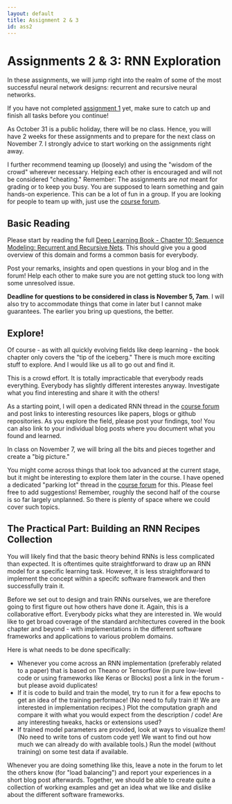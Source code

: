 ```yaml
---
layout: default
title: Assignment 2 & 3
id: ass2
---
```



# Assignments 2 & 3: RNN Exploration

In these assignments, we will jump right into the realm of some of the most successful neural network designs: recurrent and recursive neural networks.

If you have not completed [assignment 1](assignment1.html) yet, make sure to catch up and finish all tasks before you continue!

As October 31 is a public holiday, there will be no class. Hence, you will have 2 weeks for these assignments and to prepare for the next class on November 7. I strongly advice to start working on the assignments right away.

I further recommend teaming up (loosely) and using the "wisdom of the crowd" wherever necessary. Helping each other is encouraged and will not be considered "cheating." Remember: The assignments are *not* meant for grading or to keep you busy. You are supposed to learn something and gain hands-on experience. This can be a lot of fun in a group. If you are looking for people to team up with, just use the [course forum](https://campusup.uni-potsdam.de/group/representation-learning/forum).


## Basic Reading

Please start by reading the full [Deep Learning Book - Chapter 10: Sequence Modeling: Recurrent and Recursive Nets](http://www.deeplearningbook.org/contents/rnn.html). This should give you a good overview of this domain and forms a common basis for everybody.

Post your remarks, insights and open questions in your blog and in the forum! Help each other to make sure you are not getting stuck too long with some unresolved issue.

**Deadline for questions to be considered in class is November 5, 7am**. 
I will also try to accommodate things that come in later but I cannot make guarantees. The earlier you bring up questions, the better.

## Explore!

Of course - as with all quickly evolving fields like deep learning - the book chapter only covers the "tip of the iceberg." There is much more exciting stuff to explore. And I would like us all to go out and find it. 

This is a crowd effort. It is totally impracticable that everybody reads everything. Everybody has slightly different interestes anyway. Investigate what you find interesting and share it with the others!

As a starting point, I will open a dedicated RNN thread in the [course forum](https://campusup.uni-potsdam.de/group/representation-learning/forum) and post links to interesting resources like papers, blogs or github repositories. As you explore the field, please post your findings, too! You can also link to your individual blog posts where you document what you found and learned. 

In class on November 7, we will bring all the bits and pieces together and create a "big picture."

You might come across things that look too advanced at the current stage, but it might be interesting to explore them later in the course. I have opened a dedicated "parking lot" thread in the [course forum](https://campusup.uni-potsdam.de/group/representation-learning/forum) for this. Please feel free to add suggestions! Remember, roughly the second half of the course is so far largely unplanned. So there is plenty of space where we could cover such topics.



## The Practical Part: Building an RNN Recipes Collection

You will likely find that the basic theory behind RNNs is less complicated than expected. It is oftentimes quite straightforward to draw up an RNN model for a specific learning task. However, it is less straightforward to implement the concept within a specifc software framework and then successfully train it.

Before we set out to design and train RNNs ourselves, we are therefore going to first figure out how others have done it. Again, this is a collaborative effort. Everybody picks what they are interested in. We would like to get broad coverage of the standard architectures covered in the book chapter and beyond - with implementations in the different software frameworks and applications to various problem domains.

Here is what needs to be done specifically:

* Whenever you come across an RNN implementation (preferably related to a paper) that is based on Theano or Tensorflow (in pure low-level code or using frameworks like Keras or Blocks) post a link in the forum - but please avoid duplicates!
* If it is code to build and train the model, try to run it for a few epochs to get an idea of the training performace! (No need to fully train it! We are interested in implementation recipes.)
Plot the computation graph and compare it with what you would expect from the description / code! Are any interesting tweaks, hacks or extensions used?
* If trained model parameters are provided, look at ways to visualize them! (No need to write tons of custom code yet! We want to find out how much we can already do with available tools.) Run the model (without training) on some test data if available.

Whenever you are doing something like this, leave a note in the forum to let the others know (for "load balancing") and report your experiences in a short blog post afterwards.
Together, we should be able to create quite a collection of working examples and get an idea what we like and dislike about the different software frameworks.